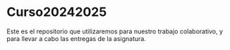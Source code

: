 # Curso20242025
Este es el repositorio que utilizaremos para nuestro trabajo colaborativo, y para llevar a cabo las entregas de la asignatura.
